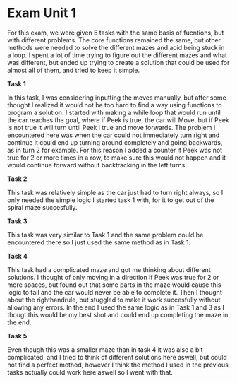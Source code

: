 # Exam Unit 1
 For this exam, we were given 5 tasks with the same basis of fucntions, but with different problems. The core functions remained the same, but other methods were needed to solve the different mazes and aoid being stuck in a loop. I spent a lot of time trying to figure out the different mazes and what was different, but ended up trying to create a solution that could be used for almost all of them, and tried to keep it simple.

**Task 1**

In this task, I was considering inputting the moves manually, but after some thought I realized it would not be too hard to find a way using functions to program a solution. I started with making a while loop that would run until the car reaches the goal, where if Peek is true, the car will Move, but if Peek is not true it will turn until Peek i true and move forwards. The problem I encountered here was when the car could not immediately turn right and continue it could end up turning around completely and going backwards, as in turn 2 for example. For this reason I added a counter if Peek was not true for 2 or more times in a row, to make sure this would not happen and it would continue forward without backtracking in the left turns.

**Task 2**

This task was relatively simple as the car just had to turn right always, so I only needed the simple logic I started task 1 with, for it to get out of the spiral maze succesfully.

**Task 3** 

This task was very similar to Task 1 and the same problem could be encountered there so I just used the same method as in Task 1.

**Task 4**

This task had a complicated maze and got me thinking about different solutions. I thought of only moving in a direction if Peek was true for 2 or more spaces, but found out that some parts in the maze would cause this logic to fail and the car would never be able to complete it. Then I thought about the righthandrule, but stuggled to make it work succesfully without allowing any errors. In the end I used the same logic as in Task 1 and 3 as I thougt this would be my best shot and could end up completing the maze in the end.

**Task 5**

Even though this was a smaller maze than in task 4 it was also a bit complicated, and I tried to think of different solutions here aswell, but could not find a perfect method, however I think the method I used in the previous tasks actually could work here aswell so I went with that.

